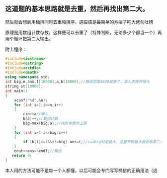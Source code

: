 ## 这道题的基本思路就是去重，然后再找出第二大。
然后就会想到用桶排同时去重和排序，~~这应该是最简单的方法了吧~~大佬勿吐槽

原理是用数组计数存数，这样便可以去重了（特殊判断，无论多少个都当一个）再用个循环把第二大输出。

附上程序：
```cpp
#include<iostream>
#include<cstring>
#include<cstdio>
#include<cmath>
using namespace std;
int big,n,ans,f[10000],a,b[10000];//数组范围1000就够了，本人求稳开得大
string st[10000];
int main()
{
	scanf("%d",&n);
	for (int i=1;i<=n;i++)
	{
		cin>>a//输入
		b[a]++;//数组计数
		big=max(big,a);//找所有数的上限
	}
	for (int i=1;i<=big;i++)
	{
		if (b[i]>=1&&i!=big) ans=i;//i==big时是最大，这里不取最大就会取第二大
	}
	cout<<ans<<endl;//输出
   return 0;
}
```
本人用的方法可能不是每一个人都懂，以后可能会专门写写桶排的正确用法（逃